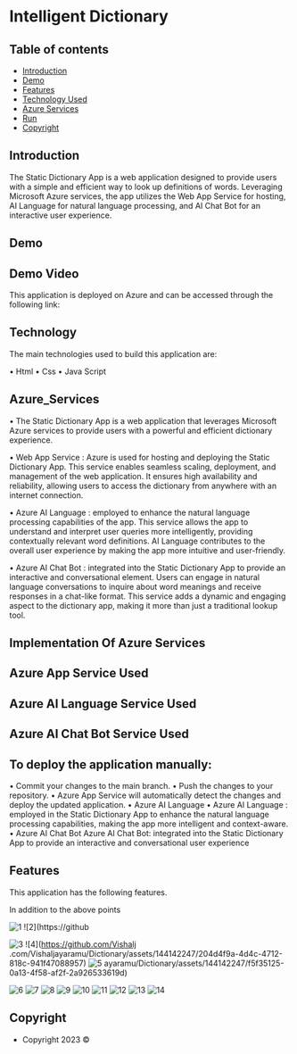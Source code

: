 # Intelligent Dictionary 

## Table of contents

- [Introduction](#introduction)
- [Demo](#demo)
- [Features](#features)
- [Technology Used](#technology)
- [Azure Services](#Azure_Services)
- [Run](#run)
- [Copyright](#Copyright)

## Introduction

The Static Dictionary App is a web application designed to provide users with a simple and efficient way to look up definitions of words. Leveraging Microsoft Azure services, the app utilizes the Web App Service for hosting, AI Language for natural language processing, and AI Chat Bot for an interactive user experience.

## Demo

## Demo Video 


This application is deployed on Azure and can be accessed through the following link:


## Technology

The main technologies used to build this application are:

•	Html
•	Css
•	Java Script

## Azure_Services
•	The Static Dictionary App is a web application that leverages Microsoft Azure services to provide users with a powerful and efficient dictionary experience.

•	Web App Service : Azure is used for hosting and deploying the Static Dictionary App. This service enables seamless scaling, deployment, and management of the web application. It ensures high availability and reliability, allowing users to access the dictionary from anywhere with an internet connection.


•	Azure AI Language :  employed to enhance the natural language processing capabilities of the app. This service allows the app to understand and interpret user queries more intelligently, providing contextually relevant word definitions. AI Language contributes to the overall user experience by making the app more intuitive and user-friendly.

•	Azure AI Chat Bot : integrated into the Static Dictionary App to provide an interactive and conversational element. Users can engage in natural language conversations to inquire about word meanings and receive responses in a chat-like format. This service adds a dynamic and engaging aspect to the dictionary app, making it more than just a traditional lookup tool.

## Implementation Of Azure Services

## Azure App Service Used



## Azure AI Language Service Used


## Azure AI Chat Bot Service Used


## To deploy the application manually:

•	Commit your changes to the main branch.
•	Push the changes to your repository.
•	Azure App Service will automatically detect the changes and deploy the updated application.
•	Azure AI Language
•	Azure AI Language : employed in the Static Dictionary App to enhance the natural language processing capabilities, making the app more intelligent and context-aware.
•	Azure AI Chat Bot 
Azure  AI Chat Bot: integrated into the Static Dictionary App to provide an interactive and conversational user experience
## Features

This application has the following features.



In addition to the above points


![1](https://github.com/Vishaljayaramu/Dictionary/assets/144142247/788c9734-17de-4b75-a313-343bec809d90)
![2](https://github

![3](https://github.com/Vishaljayaramu/Dictionary/assets/144142247/661cbdbb-c3db-4f9d-a148-fc4de547ed99)
![4](https://github.com/Vishalj
.com/Vishaljayaramu/Dictionary/assets/144142247/204d4f9a-4d4c-4712-818c-941f47088957)
![5](https://github.com/Vishaljayaramu/Dictionary/assets/144142247/c09ce6c6-971a-44ad-93d6-11bf14c1492d)
ayaramu/Dictionary/assets/144142247/f5f35125-0a13-4f58-af2f-2a926533619d)


![6](https://github.com/Vishaljayaramu/Dictionary/assets/144142247/38abe9ba-a5e9-4ed7-8ed0-f46e46da3ae3)
![7](https://github.com/Vishaljayaramu/Dictionary/assets/144142247/d10ff986-cc9b-435f-bb9c-67e25541617a)
![8](https://github.com/Vishaljayaramu/Dictionary/assets/144142247/dcb2258a-6758-42f4-90cb-482eb4701db1)
![9](https://github.com/Vishaljayaramu/Dictionary/assets/144142247/05682c4e-fada-4d7e-b456-73c88bfbf959)
![10](https://github.com/Vishaljayaramu/Dictionary/assets/144142247/7a2f29d7-cfaa-4808-8f6b-105e55b2d76a)
![11](https://github.com/Vishaljayaramu/Dictionary/assets/144142247/9af88af5-169b-4078-ac7a-e79d28cbd82e)
![12](https://github.com/Vishaljayaramu/Dictionary/assets/144142247/c64ed65f-3d61-4f67-82cb-d29eca729d1d)
![13](https://github.com/Vishaljayaramu/Dictionary/assets/144142247/340988a5-e93e-4395-b609-46949ca65973)
![14](https://github.com/Vishaljayaramu/Dictionary/assets/144142247/c75c5509-f519-49c3-ae6b-04ed51aeceb4)

## Copyright

- Copyright 2023 ©
